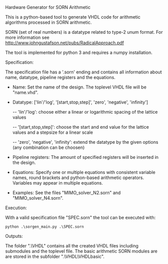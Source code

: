 Hardware Generator for SORN Arithmetic

This is a python-based tool to generate VHDL code for arithmetic algorithms processed in SORN arithmetic.

SORN (set of real numbers) is a datatype related to type-2 unum format. For more information see http://www.johngustafson.net/pubs/RadicalApproach.pdf

The tool is implemented for python 3 and requires a numpy installation.


Specification:

The specification file has a '.sorn' ending and contains all information about name, datatype, pipeline registers and the equations.

- Name: Set the name of the design. The toplevel VHDL file will be "name.vhd".

- Datatype: ['lin'/'log', '[start,stop,step]', 'zero', 'negative', 'infinity']

	-- 'lin'/'log': choose either a linear or logarithmic spacing of the lattice values

	-- '[start,stop,step]': choose the start and end value for the lattice values and a stepsize for a linear scale 

	-- 'zero', 'negative', 'infinity': extend the datatype by the given options (any combination can be choosen)
	
- Pipeline registers: The amount of specified registers will be inserted in the design.

- Equations: Specify one or multiple equations with consistent variable names, round brackets and python-based arithmetic operators. Variables may appear in multiple equations.

- Examples: See the files "MIMO_solver_N2.sorn" and "MIMO_solver_N4.sorn".


Execution:

With a valid specification file "SPEC.sorn" the tool can be executed with:

	python .\sorgen_main.py .\SPEC.sorn
	
	
Outputs:

The folder ".\VHDL" contains all the created VHDL files including submodules and the toplevel file. The basic arithmetic SORN modules are are stored in the subfolder ".\VHDL\VHDLbasic".



